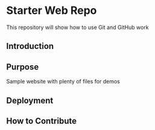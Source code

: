 # Starter Web Repo

This repository will show how to use Git and GitHub work

## Introduction

## Purpose

Sample website with plenty of files for demos

## Deployment

## How to Contribute
